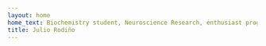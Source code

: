 ```yaml
---
layout: home
home_text: Biochemistry student, Neuroscience Research, enthusiast programer among other things
title: Julio Rodiño
---
```

